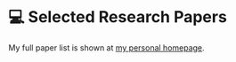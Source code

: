 
# 💻 Selected Research Papers

My full paper list is shown at [my personal homepage](https://zyujie-ioo.github.io).
